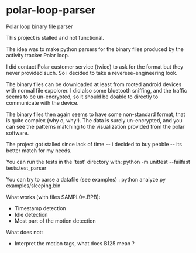 # polar-loop-parser
Polar loop binary file parser

This project is stalled and not functional. 

The idea was to make python parsers for the binary files produced by the activity tracker Polar loop.

I did contact Polar customer service (twice) to ask for the format but they never provided such. So i decided to take a reverese-engineering look.

The binary files can be downloaded at least from rooted android devices with normal file expolorer. I did also some bluetooth sniffing, and the traffic seems to be un-encrypted, so it should be doable to directly to communicate with the device.

The binary files then again seems to have some non-standard format, that is quite complex (why o, why!). The data is surely un-encrypted, and you can see the patterns matching to the visualization provided from the polar software.

The project got stalled since lack of time -- i decided to buy pebble -- its better match for my needs. 

You can run the tests in the 'test' directory with:
    python -m unittest --failfast  tests.test_parser

You can try to parse a datafile (see examples) :
   python analyze.py examples/sleeping.bin 


What works (with files SAMPL0*.BPB):
  * Timestamp detection
  * Idle detection
  * Most part of the motion detection

What does not:
  * Interpret the motion tags, what does B125 mean ? 

